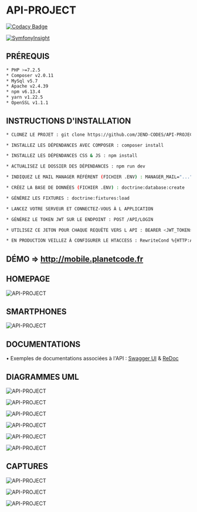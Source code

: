 # API-PROJECT

[![Codacy Badge](https://app.codacy.com/project/badge/Grade/2dc074a9d3154e6a935e2365711a1b61)](https://www.codacy.com/gh/JEND-CODES/API-PROJECT/dashboard?utm_source=github.com&amp;utm_medium=referral&amp;utm_content=JEND-CODES/API-PROJECT&amp;utm_campaign=Badge_Grade)

[![SymfonyInsight](https://insight.symfony.com/projects/e987388d-6340-4e8c-aea9-b082f74aa4e9/big.svg)](https://insight.symfony.com/projects/e987388d-6340-4e8c-aea9-b082f74aa4e9)

## PRÉREQUIS

``` bash
* PHP >=7.2.5
* Composer v2.0.11
* MySql v5.7
* Apache v2.4.39
* npm v6.13.4
* yarn v1.22.5
* OpenSSL v1.1.1
```

## INSTRUCTIONS D'INSTALLATION
``` bash
* CLONEZ LE PROJET : git clone https://github.com/JEND-CODES/API-PROJECT

* INSTALLEZ LES DÉPENDANCES AVEC COMPOSER : composer install

* INSTALLEZ LES DÉPENDANCES CSS & JS : npm install

* ACTUALISEZ LE DOSSIER DES DÉPENDANCES : npm run dev

* INDIQUEZ LE MAIL MANAGER RÉFÉRENT (FICHIER .ENV) : MANAGER_MAIL="..."

* CRÉEZ LA BASE DE DONNÉES (FICHIER .ENV) : doctrine:database:create

* GÉNÉREZ LES FIXTURES : doctrine:fixtures:load

* LANCEZ VOTRE SERVEUR ET CONNECTEZ-VOUS À L APPLICATION

* GÉNÉREZ LE TOKEN JWT SUR LE ENDPOINT : POST /API/LOGIN

* UTILISEZ CE JETON POUR CHAQUE REQUÊTE VERS L API : BEARER <JWT_TOKEN>

* EN PRODUCTION VEILLEZ À CONFIGURER LE HTACCESS : RewriteCond %{HTTP:Authorization} ^(.*)
```

## DÉMO => http://mobile.planetcode.fr

## HOMEPAGE

![API-PROJECT](https://raw.githubusercontent.com/JEND-CODES/API-PROJECT/main/public/images/CapchaApiProject.JPG)

## SMARTPHONES

![API-PROJECT](https://raw.githubusercontent.com/JEND-CODES/API-PROJECT/main/public/images/CapchaApiProject2.JPG)

## DOCUMENTATIONS

• Exemples de documentations associées à l'API : [Swagger UI](http://mobile.planetcode.fr/swagger/index.html) & [ReDoc](http://mobile.planetcode.fr/api/docs?ui=re_doc)

## DIAGRAMMES UML

![API-PROJECT](https://raw.githubusercontent.com/JEND-CODES/API-PROJECT/main/diagrammes/Roles_et_Operations_P7_V1.png)

![API-PROJECT](https://raw.githubusercontent.com/JEND-CODES/API-PROJECT/main/diagrammes/Cas_Gestion_Api_Manager_P7_V1.png)

![API-PROJECT](https://raw.githubusercontent.com/JEND-CODES/API-PROJECT/main/diagrammes/S%C3%A9quence_Requ%C3%AAtes_P7_V2.png)

![API-PROJECT](https://raw.githubusercontent.com/JEND-CODES/API-PROJECT/main/diagrammes/Diagramme_de_Classes_P7_V4.png)

![API-PROJECT](https://raw.githubusercontent.com/JEND-CODES/API-PROJECT/main/diagrammes/Mod%C3%A8le_de_donn%C3%A9es_P7_V4.png)

![API-PROJECT](https://raw.githubusercontent.com/JEND-CODES/API-PROJECT/main/diagrammes/Concepteur_BDD_Bilemo_v4.JPG)

## CAPTURES

![API-PROJECT](https://raw.githubusercontent.com/JEND-CODES/API-PROJECT/main/public/captures/capture_api_0.JPG)

![API-PROJECT](https://raw.githubusercontent.com/JEND-CODES/API-PROJECT/main/public/captures/capture_api_1.JPG)

![API-PROJECT](https://raw.githubusercontent.com/JEND-CODES/API-PROJECT/main/public/captures/capture_api_2.JPG)
